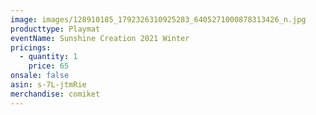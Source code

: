 ```yaml
---
image: images/128910185_1792326310925283_6405271000878313426_n.jpg
producttype: Playmat
eventName: Sunshine Creation 2021 Winter
pricings:
  - quantity: 1
    price: 65
onsale: false
asin: s-7L-jtmRie
merchandise: comiket
---
```

